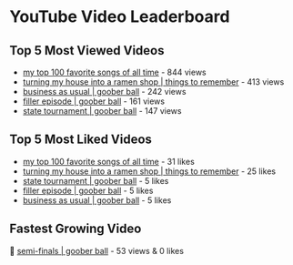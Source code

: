 # YouTube Video Leaderboard

## Top 5 Most Viewed Videos
- [my top 100 favorite songs of all time](https://youtu.be/zYnjnriU374) - 844 views
- [turning my house into a ramen shop | things to remember](https://youtu.be/RBDZBPQs_fI) - 413 views
- [business as usual | goober ball](https://youtu.be/XrRSX9f_JaE) - 242 views
- [filler episode | goober ball](https://youtu.be/LVjDQdm-PFc) - 161 views
- [state tournament | goober ball](https://youtu.be/Ci5MFGdfzOE) - 147 views

## Top 5 Most Liked Videos
- [my top 100 favorite songs of all time](https://youtu.be/zYnjnriU374) - 31 likes
- [turning my house into a ramen shop | things to remember](https://youtu.be/RBDZBPQs_fI) - 25 likes
- [state tournament | goober ball](https://youtu.be/Ci5MFGdfzOE) - 5 likes
- [filler episode | goober ball](https://youtu.be/LVjDQdm-PFc) - 5 likes
- [business as usual | goober ball](https://youtu.be/XrRSX9f_JaE) - 5 likes

## Fastest Growing Video
🔹 [semi-finals | goober ball](https://youtu.be/zCazlNDUv3s) - 53 views & 0 likes
